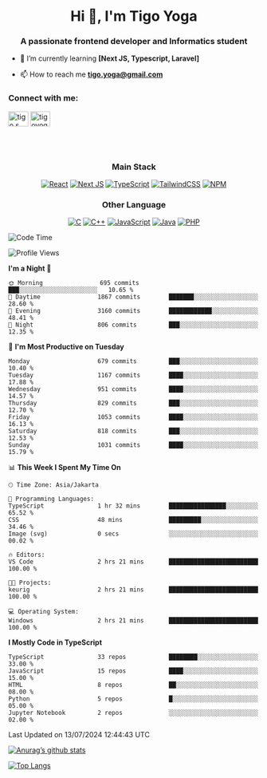 <h1 align="center">Hi 👋, I'm Tigo Yoga</h1>
<h3 align="center">A passionate frontend developer and Informatics student</h3>

- 🌱 I’m currently learning **[Next JS, Typescript, Laravel]**

- 📫 How to reach me **tigo.yoga@gmail.com**

<h3 align="left">Connect with me:</h3>
<p align="left">
<a href="https://linkedin.com/in/tigo s yoga" target="blank"><img align="center" src="https://raw.githubusercontent.com/rahuldkjain/github-profile-readme-generator/master/src/images/icons/Social/linked-in-alt.svg" alt="tigo s yoga" height="30" width="40" /></a>
<a href="https://instagram.com/tigoyoga" target="blank"><img align="center" src="https://raw.githubusercontent.com/rahuldkjain/github-profile-readme-generator/master/src/images/icons/Social/instagram.svg" alt="tigoyoga" height="30" width="40" /></a>
</p>

<br/>
<br/>

<h3 align="center">Main Stack</h3>
<div align="center">
  
  <a href="">![React](https://img.shields.io/badge/react-%2320232a.svg?style=for-the-badge&logo=react&logoColor=%2361DAFB)</a>
  <a href="">![Next JS](https://img.shields.io/badge/Next-black?style=for-the-badge&logo=next.js&logoColor=white)</a>
   <a href="">![TypeScript](https://img.shields.io/badge/typescript-%23007ACC.svg?style=for-the-badge&logo=typescript&logoColor=white)</a>
  <a href="">![TailwindCSS](https://img.shields.io/badge/tailwindcss-%2338B2AC.svg?style=for-the-badge&logo=tailwind-css&logoColor=white)</a>
  <a href="">![NPM](https://img.shields.io/badge/NPM-%23000000.svg?style=for-the-badge&logo=npm&logoColor=white)</a>
</div>
<h3 align="center">Other Language</h3>
<div align="center">
  
  <a href="">![C](https://img.shields.io/badge/c-%2300599C.svg?style=for-the-badge&logo=c&logoColor=white)</a>
  <a href="">![C++](https://img.shields.io/badge/c++-%2300599C.svg?style=for-the-badge&logo=c%2B%2B&logoColor=white)</a>
  <a href="">![JavaScript](https://img.shields.io/badge/javascript-%23323330.svg?style=for-the-badge&logo=javascript&logoColor=%23F7DF1E)</a>
  <a href="">![Java](https://img.shields.io/badge/java-%23ED8B00.svg?style=for-the-badge&logo=java&logoColor=white)</a>
  <a href="">![PHP](https://img.shields.io/badge/php-%23777BB4.svg?style=for-the-badge&logo=php&logoColor=white)</a>
</div>

<!--START_SECTION:waka-->
![Code Time](http://img.shields.io/badge/Code%20Time-883%20hrs%204%20mins-blue)

![Profile Views](http://img.shields.io/badge/Profile%20Views-0-blue)

**I'm a Night 🦉** 

```text
🌞 Morning                695 commits         ███░░░░░░░░░░░░░░░░░░░░░░   10.65 % 
🌆 Daytime                1867 commits        ███████░░░░░░░░░░░░░░░░░░   28.60 % 
🌃 Evening                3160 commits        ████████████░░░░░░░░░░░░░   48.41 % 
🌙 Night                  806 commits         ███░░░░░░░░░░░░░░░░░░░░░░   12.35 % 
```
📅 **I'm Most Productive on Tuesday** 

```text
Monday                   679 commits         ███░░░░░░░░░░░░░░░░░░░░░░   10.40 % 
Tuesday                  1167 commits        ████░░░░░░░░░░░░░░░░░░░░░   17.88 % 
Wednesday                951 commits         ████░░░░░░░░░░░░░░░░░░░░░   14.57 % 
Thursday                 829 commits         ███░░░░░░░░░░░░░░░░░░░░░░   12.70 % 
Friday                   1053 commits        ████░░░░░░░░░░░░░░░░░░░░░   16.13 % 
Saturday                 818 commits         ███░░░░░░░░░░░░░░░░░░░░░░   12.53 % 
Sunday                   1031 commits        ████░░░░░░░░░░░░░░░░░░░░░   15.79 % 
```


📊 **This Week I Spent My Time On** 

```text
🕑︎ Time Zone: Asia/Jakarta

💬 Programming Languages: 
TypeScript               1 hr 32 mins        ████████████████░░░░░░░░░   65.52 % 
CSS                      48 mins             █████████░░░░░░░░░░░░░░░░   34.46 % 
Image (svg)              0 secs              ░░░░░░░░░░░░░░░░░░░░░░░░░   00.02 % 

🔥 Editors: 
VS Code                  2 hrs 21 mins       █████████████████████████   100.00 % 

🐱‍💻 Projects: 
keurig                   2 hrs 21 mins       █████████████████████████   100.00 % 

💻 Operating System: 
Windows                  2 hrs 21 mins       █████████████████████████   100.00 % 
```

**I Mostly Code in TypeScript** 

```text
TypeScript               33 repos            ████████░░░░░░░░░░░░░░░░░   33.00 % 
JavaScript               15 repos            ████░░░░░░░░░░░░░░░░░░░░░   15.00 % 
HTML                     8 repos             ██░░░░░░░░░░░░░░░░░░░░░░░   08.00 % 
Python                   5 repos             █░░░░░░░░░░░░░░░░░░░░░░░░   05.00 % 
Jupyter Notebook         2 repos             ░░░░░░░░░░░░░░░░░░░░░░░░░   02.00 % 
```




 Last Updated on 13/07/2024 12:44:43 UTC
<!--END_SECTION:waka-->

[![Anurag’s github stats](https://github-readme-stats.vercel.app/api?username=tigoyoga)](https://github.com/tigoyoga)

[![Top Langs](https://github-readme-stats.vercel.app/api/top-langs/?username=tigoyoga&layout=compact)](https://github.com/tigoyoga)
